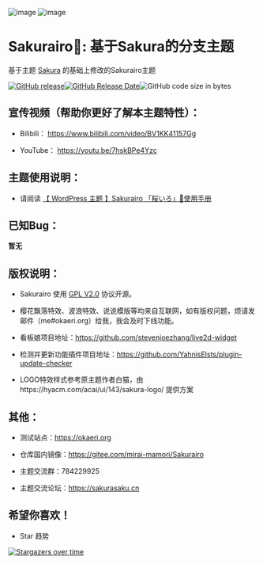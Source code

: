 ![image](https://cdn.jsdelivr.net/gh/mirai-mamori/web-img/img/ADTheme.jpg)
![image](https://cdn.jsdelivr.net/gh/mirai-mamori/web-img/img/helpgive.jpg)


Sakurairo🌸: 基于Sakura的分支主题
===

基于主题 [Sakura](https://github.com/mashirozx/Sakura) 的基础上修改的Sakurairo主题

[![GitHub release](https://img.shields.io/github/v/release/mirai-mamori/Sakurairo.svg?style=for-the-badge&logo=appveyor)](https://github.com/mirai-mamori/Sakurairo/releases/latest)[![GitHub Release Date](https://img.shields.io/github/release-date/mirai-mamori/Sakurairo?style=for-the-badge&logo=appveyor)](https://github.com/mirai-mamori/Sakurairo/releases)![GitHub code size in bytes](https://img.shields.io/github/languages/code-size/mirai-mamori/Sakurairo?style=for-the-badge&logo=appveyor) 

## 宣传视频（帮助你更好了解本主题特性）：

- Bilibili： https://www.bilibili.com/video/BV1KK41157Gg

- YouTube：  https://youtu.be/7hskBPe4Yzc

## 主题使用说明：
- 请阅读 [【 WordPress 主题 】Sakurairo 「桜いろ」🌸使用手册](https://asuhe.jp/daily/sakurairo-user-manual)

## 已知Bug：

**暂无**

## 版权说明：

- Sakurairo 使用 [GPL V2.0](https://github.com/mirai-mamori/Sakurairo/blob/master/LICENSE) 协议开源。

- 樱花飘落特效、波浪特效、说说模版等均来自互联网，如有版权问题，烦请发邮件（me#okaeri.org）给我，我会及时下线功能。

- 看板娘项目地址：https://github.com/stevenjoezhang/live2d-widget

- 检测并更新功能插件项目地址：https://github.com/YahnisElsts/plugin-update-checker

- LOGO特效样式参考原主题作者白猫，由https://hyacm.com/acai/ui/143/sakura-logo/ 提供方案

## 其他：

- 测试站点：https://okaeri.org

- 仓库国内镜像：https://gitee.com/mirai-mamori/Sakurairo

- 主题交流群：784229925

- 主题交流论坛：https://sakurasaku.cn

## 希望你喜欢！
- Star 趋势

[![Stargazers over time](https://starchart.cc/mirai-mamori/Sakurairo.svg)](https://starchart.cc/mirai-mamori/Sakurairo)
